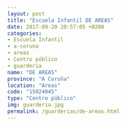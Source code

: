 ```yaml
---
layout: post
title: "Escuela Infantil DE AREAS"
date: 2017-09-20 20:57:05 +0200
categories:
- Escuela Infantil
- a-coruna
- areas
- Centro público
- guarderia
name: "DE AREAS"
province: "A Coruña"
location: "Areas"
code: "15024045"
type: "Centro público"
img: guarderia.jpg
permalink: /guarderias/de-areas.html
---
```

